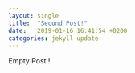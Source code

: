 ```yaml
---
layout: single
title:  "Second Post!"
date:   2019-01-16 16:41:54 +0200
categories: jekyll update
---
```



Empty Post !